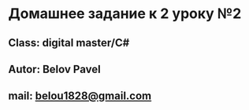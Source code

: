 # Домашнее задание к 2 уроку №2

## Class: digital master/C#

## Autor: Belov Pavel

## mail: belou1828@gmail.com

